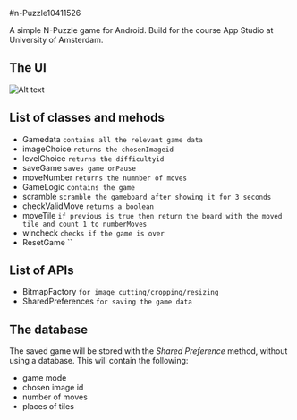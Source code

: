 #n-Puzzle10411526

A simple N-Puzzle game for Android. Build for the course App Studio at University of Amsterdam.

## The UI
![Alt text](http://i.imgur.com/p5UJqy8.png)

## List of classes and mehods
- Gamedata `contains all the relevant game data`
 - imageChoice `returns the chosenImageid`
 - levelChoice `returns the difficultyid`
 - saveGame `saves game onPause`
 - moveNumber `returns the numnber of moves`
- GameLogic `contains the game`
 - scramble `scramble the gameboard after showing it for 3 seconds`
 - checkValidMove `returns a boolean`
 - moveTile `if previous is true then return the board with the moved tile and count 1 to numberMoves`
 - wincheck `checks if the game is over`
- ResetGame ``

## List of APIs
- BitmapFactory `for image cutting/cropping/resizing`
- SharedPreferences `for saving the game data`


## The database
The saved game will be stored with the _Shared Preference_ method, without using a database. This will contain the following:
- game mode
- chosen image id
- number of moves
- places of tiles